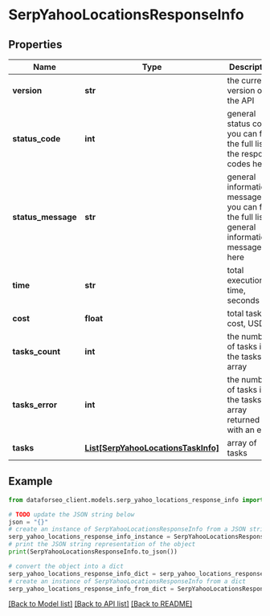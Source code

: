 # SerpYahooLocationsResponseInfo


## Properties

Name | Type | Description | Notes
------------ | ------------- | ------------- | -------------
**version** | **str** | the current version of the API | [optional] 
**status_code** | **int** | general status code you can find the full list of the response codes here | [optional] 
**status_message** | **str** | general informational message you can find the full list of general informational messages here | [optional] 
**time** | **str** | total execution time, seconds | [optional] 
**cost** | **float** | total tasks cost, USD | [optional] 
**tasks_count** | **int** | the number of tasks in the tasks array | [optional] 
**tasks_error** | **int** | the number of tasks in the tasks array returned with an error | [optional] 
**tasks** | [**List[SerpYahooLocationsTaskInfo]**](SerpYahooLocationsTaskInfo.md) | array of tasks | [optional] 

## Example

```python
from dataforseo_client.models.serp_yahoo_locations_response_info import SerpYahooLocationsResponseInfo

# TODO update the JSON string below
json = "{}"
# create an instance of SerpYahooLocationsResponseInfo from a JSON string
serp_yahoo_locations_response_info_instance = SerpYahooLocationsResponseInfo.from_json(json)
# print the JSON string representation of the object
print(SerpYahooLocationsResponseInfo.to_json())

# convert the object into a dict
serp_yahoo_locations_response_info_dict = serp_yahoo_locations_response_info_instance.to_dict()
# create an instance of SerpYahooLocationsResponseInfo from a dict
serp_yahoo_locations_response_info_from_dict = SerpYahooLocationsResponseInfo.from_dict(serp_yahoo_locations_response_info_dict)
```
[[Back to Model list]](../README.md#documentation-for-models) [[Back to API list]](../README.md#documentation-for-api-endpoints) [[Back to README]](../README.md)


